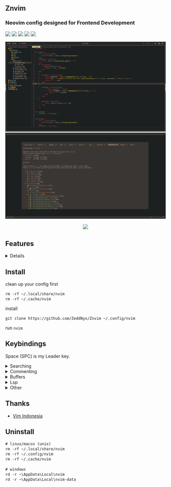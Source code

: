 ## Znvim
### Neovim config designed for Frontend Development

<p align="start">
  <img src="https://img.shields.io/badge/-Tailwind-08BCDC?style=for-the-badge&logo=tailwindcss&logoColor=FFF&labelColor=08BCDC" /> 
  <img src="https://img.shields.io/badge/-JavaScript-302D41?style=for-the-badge&logo=javascript&logoColor=EFD922&labelColor=302D41" /> 
  <img src="https://img.shields.io/badge/-TypeScript-302D41?style=for-the-badge&logo=typescript&logoColor=3072BB&labelColor=302D41" /> 
  <img src="https://img.shields.io/badge/-React-302D41?style=for-the-badge&logo=react&logoColor=08BCDC&labelColor=302D41" /> 
  <img src="https://img.shields.io/badge/-Next-FFF?style=for-the-badge&logo=nextdotjs&logoColor=000&labelColor=FFF" /> 
  <!-- <img src="https://img.shields.io/badge/-Lua-04008F?style=for-the-badge&logo=lua&labelColor=04008F" />  -->
</p>

![nvim](./preview/preview.png)
![startuptime](./preview/startuptime.png)

<p align="center">
    <a href="https://github.com/Zeddnyx/Znvim">
      <img src="https://img.shields.io/github/last-commit/Zeddnyx/Znvim?style=for-the-badge&logo=github&color=7dc4e4&logoColor=D9E0EE&labelColor=302D41"/>
    </a>
</p>

## Features
<details>

| Key Bindings          | Description                                                             |
|-----------------------|-------------------------------------------------------------------------|
| Autocompletion        |                                                                         |
| Autoclosing Braces    | [Autopairs](https://github.com/windwp/nvim-autopairs)                   |
| Themes                | [Gruvbox](https://github.com/ellisonleao/gruvbox.nvim)                  |
| Syntax Highlighting   | [Treesitter](https://github.com/nvim-treesitter/nvim-treesitter)        |
| Comment Syntax        | [Comment](https://github.com/numToStr/Comment.nvim)                     |
| Indentlines           | [Indentlines ](https://github.com/lukas-reineke/indent-blankline.nvim)  |
| Custome Snippet       | [Vsnip](https://github.com/hrsh7th/cmp-vsnip)                           |
| Color Preview         | [Colorizer](https://github.com/NvChad/nvim-colorizer)                   |
| Find Files            | [Telescope](https://github.com/nvim-telescope/telescope.nvim)           |
| Auto Pilot            | [Codeium](https://github.com/Exafunction/codeium.vim)                   |
</details>

## Install

clean up your config first

```
rm -rf ~/.local/share/nvim
rm -rf ~/.cache/nvim
```

install

```
git clone https://github.com/ZeddNyx/Znvim ~/.config/nvim

```

run `nvim`


## Keybindings

Space (SPC) is my Leader key.

<details>
<summary>Searching</summary>

| Key Bindings | Description          |
|--------------|----------------------|
| SPC ff       | Telescope find files |
| SPC fg       | Telescope live grep  |
| SPC fb       | Telescope buffers    |
</details>

<details>
<summary>Commenting</summary>

| Key Bindings | Description                |
|--------------|----------------------------|
| gcc          | Create/remove comment      |
| gc (visual)  | Create/remove comment      |
</details>
  
<details>
<summary>Buffers </summary>
  
| Key Bindings | Description      |
|--------------|------------------|
| Shift h      | Buffer previous  |
| Shift l      | Buffer next      |
| Shift c      | Buffer close     |
</details>
  
<details>
<summary>Lsp</summary>

| Key Bindings | Description      |
|--------------|------------------|
| Shift k      | Hover definition |
| Shift r      | Rename           |
</details>

<details>
<summary>Other</summary>

| Key Bindings | Description           |
|--------------|-----------------------|
| SPC h        | Switch left           |
| SPC j        | Switch down           |
| SPC k        | Switch up             |
| SPC l        | Switch right          |
|              |                       |
| SPC a        | Select all            |
| SPC d        | Find specific word    |
| SPC e        | File explorer         |
| SPC s        | Find and replace all  |
| SPC y        | Copy forward word     |
| Shift f      | Prettier              |
</details>


## Thanks

- [Vim Indonesia](https://t.me/VimID)

## Uninstall

```
# linux/macos (unix)
rm -rf ~/.local/share/nvim
rm -rf ~/.config/nvim
rm -rf ~/.cache/nvim

# windows
rd -r ~\AppData\Local\nvim
rd -r ~\AppData\Local\nvim-data
```
